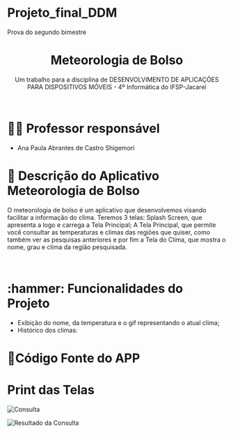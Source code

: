 # Projeto_final_DDM
Prova do segundo bimestre


<h1 align="center"> Meteorologia de Bolso </h1>
<p align="center">Um trabalho para a disciplina de DESENVOLVIMENTO DE APLICAÇÕES PARA DISPOSITIVOS MÓVEIS - 4º Informática do IFSP-Jacareí</p>
<br>
<p align="center">


<h1>🧑‍🏫 Professor responsável</h1> 

-  Ana Paula Abrantes de Castro Shigemori 

<h1>🎯 Descrição do Aplicativo Meteorologia de Bolso</h1> 

O meteorologia de bolso é um aplicativo que desenvolvemos visando facilitar a informação do clima. Teremos 3 telas: Splash Screen, que apresenta a logo e carrega a Tela Principal; A Tela Principal, que permite você consultar as temperaturas e climas das regiões que quiser, como também ver as pesquisas anteriores e por fim a Tela do Clima, que mostra o nome, grau e clima da região pesquisada.

<br>


<h1>:hammer: Funcionalidades do Projeto</h1>

- Exibição do nome, da temperatura e o gif representando o atual clima;
- Histórico dos climas: 


<h1>📱Código Fonte do APP </h1>





<h1>Print das Telas</h1>

![Consulta](https://github.com/user-attachments/assets/945bbb1f-39a2-40c4-8ea0-672b3a8944ed)

![Resultado da Consulta](https://github.com/user-attachments/assets/f202bdf4-904c-4525-83bf-b34dc3219ae1)


<br><br>



